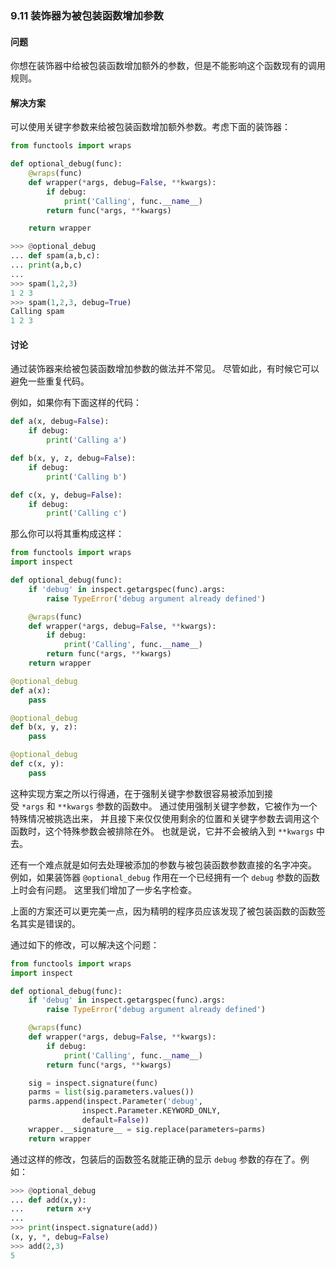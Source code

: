 ### 9.11 装饰器为被包装函数增加参数

#### 问题

你想在装饰器中给被包装函数增加额外的参数，但是不能影响这个函数现有的调用规则。

#### 解决方案

可以使用关键字参数来给被包装函数增加额外参数。考虑下面的装饰器：

```python
from functools import wraps

def optional_debug(func):
    @wraps(func)
    def wrapper(*args, debug=False, **kwargs):
        if debug:
            print('Calling', func.__name__)
        return func(*args, **kwargs)

    return wrapper
```

```python
>>> @optional_debug
... def spam(a,b,c):
... print(a,b,c)
...
>>> spam(1,2,3)
1 2 3
>>> spam(1,2,3, debug=True)
Calling spam
1 2 3
```

#### 讨论

通过装饰器来给被包装函数增加参数的做法并不常见。 尽管如此，有时候它可以避免一些重复代码。

例如，如果你有下面这样的代码：

```python
def a(x, debug=False):
    if debug:
        print('Calling a')

def b(x, y, z, debug=False):
    if debug:
        print('Calling b')

def c(x, y, debug=False):
    if debug:
        print('Calling c')
```

那么你可以将其重构成这样：

```python
from functools import wraps
import inspect

def optional_debug(func):
    if 'debug' in inspect.getargspec(func).args:
        raise TypeError('debug argument already defined')

    @wraps(func)
    def wrapper(*args, debug=False, **kwargs):
        if debug:
            print('Calling', func.__name__)
        return func(*args, **kwargs)
    return wrapper

@optional_debug
def a(x):
    pass

@optional_debug
def b(x, y, z):
    pass

@optional_debug
def c(x, y):
    pass
```

这种实现方案之所以行得通，在于强制关键字参数很容易被添加到接受 `*args` 和 `**kwargs` 参数的函数中。 通过使用强制关键字参数，它被作为一个特殊情况被挑选出来， 并且接下来仅仅使用剩余的位置和关键字参数去调用这个函数时，这个特殊参数会被排除在外。 也就是说，它并不会被纳入到 `**kwargs` 中去。

还有一个难点就是如何去处理被添加的参数与被包装函数参数直接的名字冲突。 例如，如果装饰器 `@optional_debug` 作用在一个已经拥有一个 `debug` 参数的函数上时会有问题。 这里我们增加了一步名字检查。

上面的方案还可以更完美一点，因为精明的程序员应该发现了被包装函数的函数签名其实是错误的。

通过如下的修改，可以解决这个问题：

```python
from functools import wraps
import inspect

def optional_debug(func):
    if 'debug' in inspect.getargspec(func).args:
        raise TypeError('debug argument already defined')

    @wraps(func)
    def wrapper(*args, debug=False, **kwargs):
        if debug:
            print('Calling', func.__name__)
        return func(*args, **kwargs)

    sig = inspect.signature(func)
    parms = list(sig.parameters.values())
    parms.append(inspect.Parameter('debug',
                inspect.Parameter.KEYWORD_ONLY,
                default=False))
    wrapper.__signature__ = sig.replace(parameters=parms)
    return wrapper
```

通过这样的修改，包装后的函数签名就能正确的显示 `debug` 参数的存在了。例如：

```python
>>> @optional_debug
... def add(x,y):
...     return x+y
...
>>> print(inspect.signature(add))
(x, y, *, debug=False)
>>> add(2,3)
5
```

